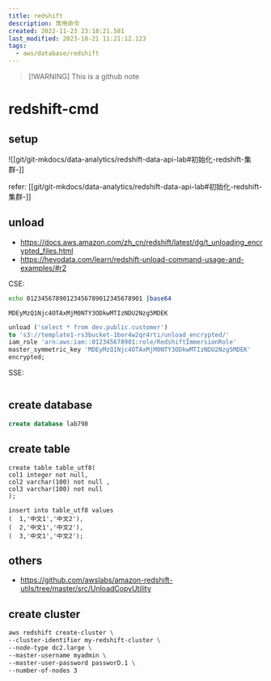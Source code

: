 ```yaml
---
title: redshift
description: 常用命令
created: 2022-11-23 23:18:21.581
last_modified: 2023-10-21 11:21:12.123
tags:
  - aws/database/redshift
---
```

> [!WARNING] This is a github note

# redshift-cmd

## setup

![[git/git-mkdocs/data-analytics/redshift-data-api-lab#初始化-redshift-集群-]]

refer: [[git/git-mkdocs/data-analytics/redshift-data-api-lab#初始化-redshift-集群-]]

## unload

- https://docs.aws.amazon.com/zh_cn/redshift/latest/dg/t_unloading_encrypted_files.html 
- https://hevodata.com/learn/redshift-unload-command-usage-and-examples/#r2

CSE:
```sh
echo 01234567890123456789012345678901 |base64
```

```output
MDEyMzQ1Njc4OTAxMjM0NTY3ODkwMTIzNDU2Nzg5MDEK
```

```sql
unload ('select * from dev.public.customer')
to 's3://template1-rs3bucket-1bor4w2qr4rti/unload_encrypted/'
iam_role 'arn:aws:iam::012345678901:role/RedshiftImmersionRole'
master_symmetric_key 'MDEyMzQ1Njc4OTAxMjM0NTY3ODkwMTIzNDU2Nzg5MDEK'
encrypted;
```

SSE:
```sql

```

## create database
```sql
create database lab798

```

## create table
```
create table table_utf8(
col1 integer not null,
col2 varchar(100) not null ,
col3 varchar(100) not null
);

insert into table_utf8 values
(  1,'中文1','中文2'),
(  2,'中文1','中文2'),
(  3,'中文1','中文2');

```

## others

- https://github.com/awslabs/amazon-redshift-utils/tree/master/src/UnloadCopyUtility

## create cluster

```sh
aws redshift create-cluster \
--cluster-identifier my-redshift-cluster \
--node-type dc2.large \
--master-username myadmin \
--master-user-password passworD.1 \
--number-of-nodes 3 

```



